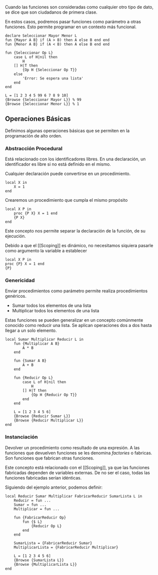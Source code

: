Cuando las funciones son consideradas como cualquier otro tipo de dato, se dice que son ciudadanos de primera clase.

En estos casos, podremos pasar funciones como parámetro a otras funciones. Esto permite programar en un contexto más funcional.

```Oz
declare Seleccionar Mayor Menor L
fun {Mayor A B} if (A > B) then A else B end end
fun {Menor A B} if (A < B) then A else B end end

fun {Seleccionar Op L}
	case L of H|nil then
		H
	[] H|T then
		{Op H {Seleccionar Op T}}
	else
		'Error: Se espera una lista'
	end
end

L = [1 2 3 4 5 99 6 7 8 9 10]
{Browse {Seleccionar Mayor L}} % 99
{Browse {Seleccionar Menor L}} % 1
```

## Operaciones Básicas

Definimos algunas operaciones básicas que se permiten en la programación de alto orden.

### Abstracción Procedural

Está relacionado con los identificadores libres. En una declaración, un identificador es libre si no está definido en el mismo.

Cualquier declaración puede convertirse en un procedimiento.

```Oz
local X in
	X = 1
end
```

Crearemos un procedimiento que cumpla el mismo propósito

```Oz
local X P in
	proc {P X} X = 1 end
	{P X}
end
```

Este concepto nos permite separar la declaración de la función, de su ejecución.

Debido a que el [[Scoping]] es dinámico, no necesitamos siquiera pasarle como argumento la variable a establecer

```Oz
local X P in
proc {P} X = 1 end
{P}
```

### Genericidad

Enviar procedimientos como parámetro permite realiza procedimientos genéricos.

- Sumar todos los elementos de una lista
- Multiplicar todos los elementos de una lista

Estas funciones se pueden generalizar en un concepto comúnmente conocido como reducir una lista. Se aplican operaciones dos a dos hasta llegar a un solo elemento.

```Oz
local Sumar Multiplicar Reducir L in
	fun {Multiplicar A B}
		A * B
	end
	
	fun {Sumar A B}
		A + B
	end
	
	fun {Reducir Op L}
		case L of H|nil then
			H
		[] H|T then
			{Op H {Reducir Op T}}
		end
	end

	L = [1 2 3 4 5 6]
	{Browse {Reducir Sumar L}}
	{Browse {Reducir Multiplicar L}}
end
```

### Instanciación

Devolver un procedimiento como resultado de una expresión. A las funciones que devuelven funciones se les denomina *factories* o fabricas. Son funciones que fabrican otras funciones.

Este concepto está relacionado con el [[Scoping]], ya que las funciones fabricadas dependen de variables externas. De no ser el caso, todas las funciones fabricadas serían idénticas.

Siguiendo del ejemplo anterior, podemos definir:

```Oz
local Reducir Sumar Multiplicar FabricarReducir SumarLista L in
	Reducir = fun ...
	Sumar = fun ...
	Multiplicar = fun ...

	fun {FabricarReducir Op}
		fun {$ L}
			{Reducir Op L}
		end
	end

	SumarLista = {FabricarReducir Sumar}
	MultiplicarLista = {FabricarReducir Multiplicar}

	L = [1 2 3 4 5 6]
	{Browse {SumarLista L}}
	{Browse {MultiplicarLista L}}
end
```
